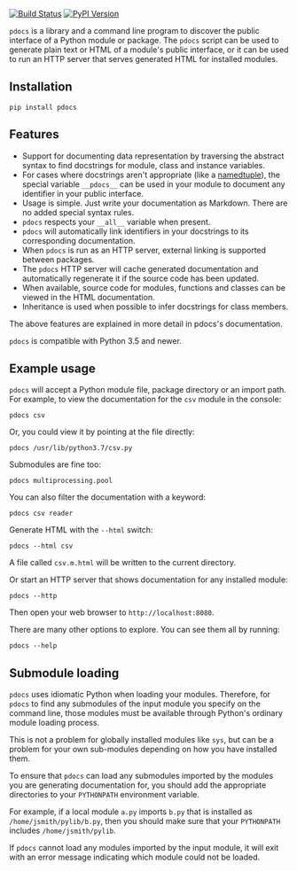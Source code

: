 
[![Build Status](https://travis-ci.org/mitmproxy/pdocs.svg?branch=master)](https://travis-ci.org/mitmproxy/pdocs)
[![PyPI Version](https://shields.mitmproxy.org/pypi/v/pdocs.svg)](https://pypi.org/project/pdocs/)

`pdocs` is a library and a command line program to discover the public
interface of a Python module or package. The `pdocs` script can be used to
generate plain text or HTML of a module's public interface, or it can be used
to run an HTTP server that serves generated HTML for installed modules.


Installation
------------

    pip install pdocs


Features
--------

* Support for documenting data representation by traversing the abstract syntax
  to find docstrings for module, class and instance variables.
* For cases where docstrings aren't appropriate (like a
  [namedtuple](http://docs.python.org/2.7/library/collections.html#namedtuple-factory-function-for-tuples-with-named-fields)),
  the special variable `__pdocs__` can be used in your module to
  document any identifier in your public interface.
* Usage is simple. Just write your documentation as Markdown. There are no
  added special syntax rules.
* `pdocs` respects your `__all__` variable when present.
* `pdocs` will automatically link identifiers in your docstrings to its
  corresponding documentation.
* When `pdocs` is run as an HTTP server, external linking is supported between
  packages.
* The `pdocs` HTTP server will cache generated documentation and automatically
  regenerate it if the source code has been updated.
* When available, source code for modules, functions and classes can be viewed
  in the HTML documentation.
* Inheritance is used when possible to infer docstrings for class members.

The above features are explained in more detail in pdocs's documentation.

`pdocs` is compatible with Python 3.5 and newer.


Example usage
-------------
`pdocs` will accept a Python module file, package directory or an import path.
For example, to view the documentation for the `csv` module in the console:

    pdocs csv

Or, you could view it by pointing at the file directly:

    pdocs /usr/lib/python3.7/csv.py

Submodules are fine too:

    pdocs multiprocessing.pool

You can also filter the documentation with a keyword:

    pdocs csv reader

Generate HTML with the `--html` switch:

    pdocs --html csv

A file called `csv.m.html` will be written to the current directory.

Or start an HTTP server that shows documentation for any installed module:

    pdocs --http

Then open your web browser to `http://localhost:8080`.

There are many other options to explore. You can see them all by running:

    pdocs --help


Submodule loading
-----------------

`pdocs` uses idiomatic Python when loading your modules. Therefore, for `pdocs` to
find any submodules of the input module you specify on the command line, those
modules must be available through Python's ordinary module loading process.

This is not a problem for globally installed modules like `sys`, but can be a
problem for your own sub-modules depending on how you have installed them.

To ensure that `pdocs` can load any submodules imported by the modules you are
generating documentation for, you should add the appropriate directories to your
`PYTHONPATH` environment variable.

For example, if a local module `a.py` imports `b.py` that is installed as
`/home/jsmith/pylib/b.py`, then you should make sure that your `PYTHONPATH`
includes `/home/jsmith/pylib`.

If `pdocs` cannot load any modules imported by the input module, it will exit
with an error message indicating which module could not be loaded.
